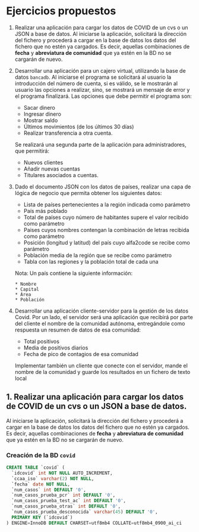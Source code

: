 # Ejercicios propuestos

1. Realizar una aplicación para cargar los datos de COVID de un cvs o un JSON a base de datos.
Al iniciarse la aplicación, solicitará la dirección del fichero y procederá a cargar en la base de
datos los datos del fichero que no estén ya cargados. Es decir, aquellas combinaciones de
**fecha** y **abreviatura de comunidad** que ya estén en la BD no se cargarán de nuevo.

2. Desarrollar una aplicación para un cajero virtual, utilizando la base de datos `bancadb`. Al
iniciarse el programa se solicitará al usuario la introducción del número de cuenta, si es válido,
se le mostrarán al usuario las opciones a realizar, sino, se mostrará un mensaje de error y el
programa finalizará. Las opciones que debe permitir el programa son: 

   * Sacar dinero
   * Ingresar dinero
   * Mostrar saldo 
   * Últimos movimientos (de los últimos 30 días)
   * Realizar transferencia a otra cuenta.

   Se realizará una segunda parte de la aplicación para administradores, que permitirá:
   
   * Nuevos clientes 
   * Añadir nuevas cuentas
   * Titulares asociados a cuentas.

3. Dado el documento JSON con los datos de países, realizar una capa de lógica de negocio
que permita obtener los siguientes datos:

   * Lista de países pertenecientes a la región indicada como parámetro
   * País más poblado
   * Total de países cuyo número de habitantes supere el valor recibido como parámetro
   * Paises cuyos nombres contengan la combinación de letras recibida como parámetro
   * Posición (longitud y latitud) del país cuyo alfa2code se recibe como parámetro
   * Población media de la región que se recibe como parámetro
   * Tabla con las regiones y la población total de cada una

   Nota: Un país contiene la siguiente información: 
   
       * Nombre
       * Capital
       * Área
       * Población

4. Desarrollar una aplicación cliente-servidor para la gestión de los datos Covid. Por un lado, el
servidor será una aplicación que recibirá por parte del cliente el nombre de la comunidad
autónoma, entregándole como respuesta un resumen de datos de esa comunidad: 

   * Total positivos
   * Media de positivos diarios
   * Fecha de pico de contagios de esa comunidad
   
   Implementar también un cliente que conecte con el servidor, mande el nombre de la
comunidad y guarde los resultados en un fichero de texto local


## 1. Realizar una aplicación para cargar los datos de COVID de un cvs o un JSON a base de datos.

Al iniciarse la aplicación, solicitará la dirección del fichero y procederá a cargar en la base de
datos los datos del fichero que no estén ya cargados. Es decir, aquellas combinaciones de
**fecha** y **abreviatura de comunidad** que ya estén en la BD no se cargarán de nuevo.

### Creación de la BD `covid`

```sql
CREATE TABLE `covid` (
  `idcovid` int NOT NULL AUTO_INCREMENT,
  `ccaa_iso` varchar(2) NOT NULL,
  `fecha` date NOT NULL,
  `num_casos` int DEFAULT '0',
  `num_casos_prueba_pcr` int DEFAULT '0',
  `num_casos_prueba_test_ac` int DEFAULT '0',
  `num_casos_prueba_otras` int DEFAULT '0',
  `num_casos_prueba_desconocida` varchar(45) DEFAULT '0',
  PRIMARY KEY (`idcovid`)
) ENGINE=InnoDB DEFAULT CHARSET=utf8mb4 COLLATE=utf8mb4_0900_ai_ci
```
